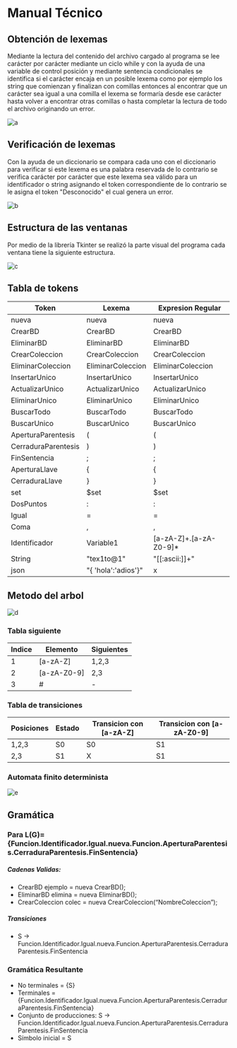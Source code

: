 # Manual Técnico
## Obtención de lexemas
Mediante la lectura del contenido del archivo cargado al programa se lee carácter por carácter mediante un ciclo while y con la ayuda de una variable de control posición y mediante sentencia condicionales se identifica si el carácter encaja en un posible lexema como por ejemplo los string que comienzan y finalizan con comillas entonces al encontrar que un carácter sea igual a una comilla el lexema se formaría desde ese carácter hasta volver a encontrar otras comillas o hasta completar la lectura de todo el archivo originando un error.

![a](./Imagenes/12.png)

## Verificación de lexemas
Con la ayuda de un diccionario se compara cada uno con el diccionario para verificar si este lexema es una palabra reservada de lo contrario se verifica carácter por carácter que este lexema sea válido para un identificador o string asignando el token correspondiente de lo contrario se le asigna el token "Desconocido" el cual genera un error.

![b](./Imagenes/13.png)


## Estructura de las ventanas
Por medio de la librería Tkinter se realizó la parte visual del programa cada ventana tiene la siguiente estructura.

![c](./Imagenes/14.png)

## Tabla de tokens
| Token | Lexema |Expresion Regular |
| ------ | ------ | ------ |
| nueva | nueva | nueva |
| CrearBD | CrearBD | CrearBD |
| EliminarBD | EliminarBD | EliminarBD |
| CrearColeccion | CrearColeccion | CrearColeccion |
| EliminarColeccion | EliminarColeccion | EliminarColeccion |
| InsertarUnico | InsertarUnico | InsertarUnico |
| ActualizarUnico | ActualizarUnico | ActualizarUnico |
| EliminarUnico | EliminarUnico | EliminarUnico |
| BuscarTodo | BuscarTodo | BuscarTodo |
| BuscarUnico | BuscarUnico | BuscarUnico |
| AperturaParentesis | ( | ( |
| CerraduraParentesis | ) | ) |
| FinSentencia | ; | ; |
| AperturaLlave | { | { |
| CerraduraLlave | } | } |
| set | $set | $set |
| DosPuntos | : | : |
| Igual | = | = |
| Coma | , | , |
| Identificador | Variable1 | [a-zA-Z]+.[a-zA-Z0-9]* |
| String | "tex1to@1" | "[[:ascii:]]+" |
| json | "{ 'hola':'adios'}" | x |

## Metodo del arbol
![d](./Imagenes/arbol.png)

### Tabla siguiente
| Indice | Elemento | Siguientes |
| ------ | ------ | ------ |
| 1 | [a-zA-Z] | 1,2,3 |
| 2 | [a-zA-Z0-9] | 2,3 |
| 3 | # | - |

### Tabla de transiciones
| Posiciones | Estado | Transicion con [a-zA-Z] | Transicion con [a-zA-Z0-9] |
| ------ | ------ | ------ | ------ |
| 1,2,3 | S0 | S0 | S1 |
|2,3 | S1 | X | S1 |


### Automata finito determinista
![e](./Imagenes/afd.png)


## Gramática 
### Para L(G)={Funcion.Identificador.Igual.nueva.Funcion.AperturaParentesis.CerraduraParentesis.FinSentencia}

##### Cadenas Validas:
- CrearBD ejemplo = nueva CrearBD(); 
- EliminarBD elimina = nueva EliminarBD();
- CrearColeccion colec = nueva CrearColeccion(“NombreColeccion”);

##### Transiciones
- S -> Funcion.Identificador.Igual.nueva.Funcion.AperturaParentesis.CerraduraParentesis.FinSentencia

### Gramática Resultante
- No terminales = {S}
- Terminales = {Funcion.Identificador.Igual.nueva.Funcion.AperturaParentesis.CerraduraParentesis.FinSentencia}
- Conjunto de producciones:  S -> Funcion.Identificador.Igual.nueva.Funcion.AperturaParentesis.CerraduraParentesis.FinSentencia
- Símbolo inicial = S
